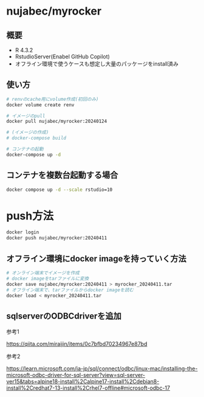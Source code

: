 # nujabec/myrocker

## 概要

- R 4.3.2
- RstudioServer(Enabel GitHub Copilot)
- オフライン環境で使うケースも想定し大量のパッケージをinstall済み

## 使い方

```bash
# renvのcache用にvolume作成(初回のみ)
docker volume create renv

# イメージのpull
docker pull nujabec/myrocker:20240124

# (イメージの作成)
# docker-compose build 

# コンテナの起動
docker-compose up -d
```

## コンテナを複数台起動する場合

```bash
docker compose up -d --scale rstudio=10
```
 
# push方法

```bash
docker login
docker push nujabec/myrocker:20240411
```

## オフライン環境にdocker imageを持っていく方法

```bash
# オンライン端末でイメージを作成
# docker imageをtarファイルに変換
docker save nujabec/myrocker:20240411 > myrocker_20240411.tar
# オフライン端末で、tarファイルからdocker imageを読む
docker load < myrocker_20240411.tar
```
## sqlserverのODBCdriverを追加

参考1

https://qiita.com/miraijin/items/0c7bfbd70234967e87bd

参考2

https://learn.microsoft.com/ja-jp/sql/connect/odbc/linux-mac/installing-the-microsoft-odbc-driver-for-sql-server?view=sql-server-ver15&tabs=alpine18-install%2Calpine17-install%2Cdebian8-install%2Credhat7-13-install%2Crhel7-offline#microsoft-odbc-17

